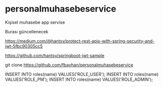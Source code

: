 # personalmuhasebeservice
Kişisel muhasebe app servise


Burası güncellenecek



https://medium.com/@hantsy/protect-rest-apis-with-spring-security-and-jwt-5fbc90305cc5


https://github.com/hantsy/springboot-jwt-sample


git clone https://github.com/fbayhan/personalmuhasebeservice


INSERT INTO roles(name) VALUES('ROLE_USER');
INSERT INTO roles(name) VALUES('ROLE_PM');
INSERT INTO roles(name) VALUES('ROLE_ADMIN');